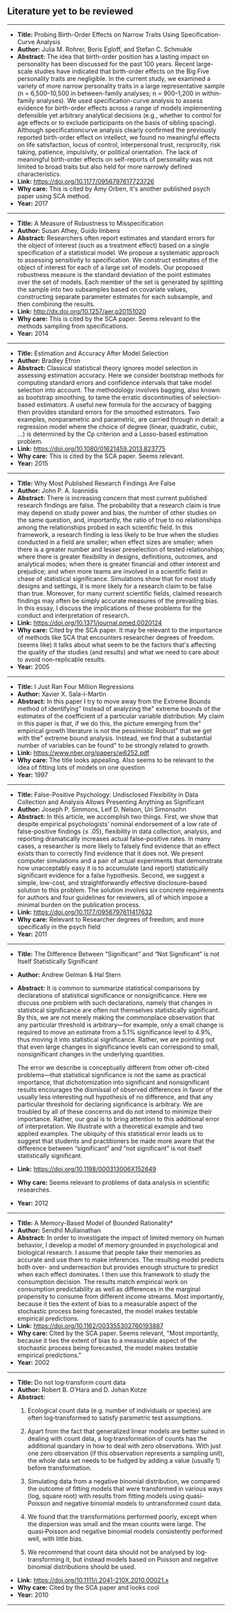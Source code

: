 ## Literature yet to be reviewed

* * *

- **Title:** Probing Birth-Order Effects on Narrow Traits Using Specification-Curve Analysis
- **Author:** Julia M. Rohrer, Boris Egloff, and Stefan C. Schmukle
- **Abstract:** The idea that birth-order position has a lasting impact on personality has been discussed for the past 100 years. Recent large-scale studies have indicated that birth-order effects on the Big Five personality traits are negligible. In the current study, we examined a variety of more narrow personality traits in a large representative sample (n = 6,500–10,500 in between-family analyses; n = 900–1,200 in within-family analyses). We used specification-curve analysis to assess evidence for birth-order effects across a range of models implementing defensible yet arbitrary analytical decisions (e.g., whether to control for age effects or to exclude participants on the basis of sibling spacing). Although specificationcurve analysis clearly confirmed the previously reported birth-order effect on intellect, we found no meaningful effects on life satisfaction, locus of control, interpersonal trust, reciprocity, risk taking, patience, impulsivity, or political orientation. The lack of meaningful birth-order effects on self-reports of personality was not limited to broad traits but also held for more narrowly defined characteristics.
- **Link:** https://doi.org/10.1177/0956797617723726
- **Why care:** This is cited by Amy Orben, it's another published psych paper using SCA method.
- **Year:** 2017

* * *

- **Title:** A Measure of Robustness to Misspecification
- **Author:** Susan Athey, Guido Imbens
- **Abstract:** Researchers often report estimates and standard errors for the object of interest (such as a treatment effect) based on a single specification of a statistical model. We propose a systematic approach to assessing sensitivity to specification. We construct estimates of the object of interest for each of a large set of models. Our proposed robustness measure is the standard deviation of the point estimates over the set of models. Each member of the set is generated by splitting the sample into two subsamples based on covariate values, constructing separate parameter estimates for each subsample, and then combining the results.
- **Link:** http://dx.doi.org/10.1257/aer.p20151020
- **Why care:** This is cited by the SCA paper. Seems relevant to the methods sampling from specifications.
- **Year:** 2014

* * *

- **Title:** Estimation and Accuracy After Model Selection
- **Author:** Bradley Efron
- **Abstract:** Classical statistical theory ignores model selection in assessing estimation accuracy. Here we consider bootstrap methods for computing standard errors and confidence intervals that take model selection into account. The methodology involves bagging, also known as bootstrap smoothing, to tame the erratic discontinuities of selection-based estimators. A useful new formula for the accuracy of bagging then provides standard errors for the smoothed estimators. Two examples, nonparametric and parametric, are carried through in detail: a regression model where the choice of degree (linear, quadratic, cubic, …) is determined by the Cp criterion and a Lasso-based estimation problem.
- **Link:** https://doi.org/10.1080/01621459.2013.823775
- **Why care:** This is cited by the SCA paper. Seems relevant. 
- **Year:** 2015

* * *

- **Title:** Why Most Published Research Findings Are False
- **Author:** John P. A. Ioannidis
- **Abstract:** There is increasing concern that most current published research findings are false. The probability that a research claim is true may depend on study power and bias, the number of other studies on the same question, and, importantly, the ratio of true to no relationships among the relationships probed in each scientific field. In this framework, a research finding is less likely to be true when the studies conducted in a field are smaller; when effect sizes are smaller; when there is a greater number and lesser preselection of tested relationships; where there is greater flexibility in designs, definitions, outcomes, and analytical modes; when there is greater financial and other interest and prejudice; and when more teams are involved in a scientific field in chase of statistical significance. Simulations show that for most study designs and settings, it is more likely for a research claim to be false than true. Moreover, for many current scientific fields, claimed research findings may often be simply accurate measures of the prevailing bias. In this essay, I discuss the implications of these problems for the conduct and interpretation of research.
- **Link:** https://doi.org/10.1371/journal.pmed.0020124
- **Why care:** Cited by the SCA paper. It may be relevant to the importance of methods like SCA that encounters researcher degrees of freedom. (seems like) it talks about what seem to be the factors that's affecting the quality of the studies (and results) and what we need to care about to avoid non-replicable results. 
- **Year:** 2005

* * *

- **Title:** I Just Ran Four Million Regressions
- **Author:** Xavier X. Sala-i-Martin
- **Abstract:** In this paper I try to move away from the Extreme Bounds method of identifying" Instead of analyzing the" extreme bounds of the estimates of the coefficient of a particular variable distribution. My claim in this paper is that, if we do this, the picture emerging from the" empirical growth literature is not the pessimistic Robust" that we get with the" extreme bound analysis. Instead, we find that a substantial number of variables can be found" to be strongly related to growth.
- **Link:** https://www.nber.org/papers/w6252.pdf
- **Why care:** The title looks appealing. Also seems to be relevant to the idea of fitting lots of models on one question
- **Year:** 1997

* * *

- **Title:** False-Positive Psychology: Undisclosed Flexibility in Data Collection and Analysis Allows Presenting Anything as Significant
- **Author:** Joseph P. Simmons, Leif D. Nelson, Uri Simonsohn
- **Abstract:** In this article, we accomplish two things. First, we show that despite empirical psychologists’ nominal endorsement of a low rate of false-positive findings (≤ .05), flexibility in data collection, analysis, and reporting dramatically increases actual false-positive rates. In many cases, a researcher is more likely to falsely find evidence that an effect exists than to correctly find evidence that it does not. We present computer simulations and a pair of actual experiments that demonstrate how unacceptably easy it is to accumulate (and report) statistically significant evidence for a false hypothesis. Second, we suggest a simple, low-cost, and straightforwardly effective disclosure-based solution to this problem. The solution involves six concrete requirements for authors and four guidelines for reviewers, all of which impose a minimal burden on the publication process.
- **Link:** https://doi.org/10.1177/0956797611417632
- **Why care:** Relevant to Researcher degrees of freedom, and more specifically in the psych field
- **Year:** 2011

* * *

- **Title:** The Difference Between “Significant” and “Not Significant” is not Itself Statistically Significant
- **Author:** Andrew Gelman & Hal Stern
- **Abstract:** It is common to summarize statistical comparisons by declarations of statistical significance or nonsignificance. Here we discuss one problem with such declarations, namely that changes in statistical significance are often not themselves statistically significant. By this, we are not merely making the commonplace observation that any particular threshold is arbitrary—for example, only a small change is required to move an estimate from a 5.1% significance level to 4.9%, thus moving it into statistical significance. Rather, we are pointing out that even large changes in significance levels can correspond to small, nonsignificant changes in the underlying quantities.
        
   The error we describe is conceptually different from other oft-cited problems—that statistical significance is not the same as practical importance, that dichotomization into significant and nonsignificant results encourages the dismissal of observed differences in favor of the usually less interesting null hypothesis of no difference, and that any particular threshold for declaring significance is arbitrary. We are troubled by all of these concerns and do not intend to minimize their importance. Rather, our goal is to bring attention to this additional error of interpretation. We illustrate with a theoretical example and two applied examples. The ubiquity of this statistical error leads us to suggest that students and practitioners be made more aware that the difference between “significant” and “not significant” is not itself statistically significant.
- **Link:** https://doi.org/10.1198/000313006X152649
- **Why care:** Seems relevant to problems of data analysis in scientific researches. 
- **Year:** 2012

* * *

- **Title:** A Memory-Based Model of Bounded Rationality*
- **Author:** Sendhil Mullainathan
- **Abstract:** In order to investigate the impact of limited memory on human behavior, I develop a model of memory grounded in psychological and biological research. I assume that people take their memories as accurate and use them to make inferences. The resulting model predicts both over- and underreaction but provides enough structure to predict when each effect dominates. I then use this framework to study the consumption decision. The results match empirical work on consumption predictability as well as differences in the marginal propensity to consume from different income streams. Most importantly, because it ties the extent of bias to a measurable aspect of the stochastic process being forecasted, the model makes testable empirical predictions.
- **Link:** https://doi.org/10.1162/003355302760193887
- **Why care:** Cited by the SCA paper. Seems relevant, "Most importantly, because it ties the extent of bias to a measurable aspect of the stochastic process being forecasted, the model makes testable empirical predictions."
- **Year:** 2002

* * *

- **Title:** Do not log‐transform count data
- **Author:** Robert B. O’Hara and D. Johan Kotze
- **Abstract:** 
    1. Ecological count data (e.g. number of individuals or species) are often log‐transformed to satisfy parametric test assumptions.

    2. Apart from the fact that generalized linear models are better suited in dealing with count data, a log‐transformation of counts has the additional quandary in how to deal with zero observations. With just one zero observation (if this observation represents a sampling unit), the whole data set needs to be fudged by adding a value (usually 1) before transformation.

    3. Simulating data from a negative binomial distribution, we compared the outcome of fitting models that were transformed in various ways (log, square root) with results from fitting models using quasi‐Poisson and negative binomial models to untransformed count data.

    4. We found that the transformations performed poorly, except when the dispersion was small and the mean counts were large. The quasi‐Poisson and negative binomial models consistently performed well, with little bias.

    5. We recommend that count data should not be analysed by log‐transforming it, but instead models based on Poisson and negative binomial distributions should be used.
- **Link:** https://doi.org/10.1111/j.2041-210X.2010.00021.x
- **Why care:** Cited by the SCA paper and looks cool
- **Year:** 2010

* * *
